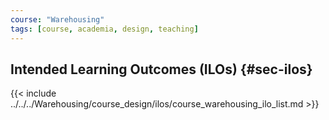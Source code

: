 ```yaml
---
course: "Warehousing"
tags: [course, academia, design, teaching]
---
```

## Intended Learning Outcomes (ILOs) {#sec-ilos}

<!-- *Intended learning outcomes that are specific and measurable.* -->

{{< include ../../../Warehousing/course_design/ilos/course_warehousing_ilo_list.md >}}